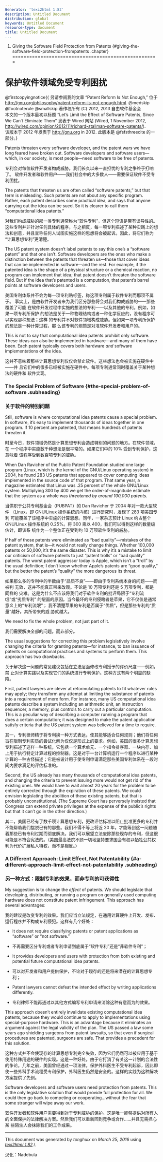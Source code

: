 ```yaml
---
Generator: 'texi2html 1.82'
description: Untitled Document
distribution: global
keywords: Untitled Document
resource-type: document
title: Untitled Document
...
```


1. Giving the Software Field Protection from Patents {#giving-the-software-field-protection-frompatents .chapter}
====================================================

保护软件领域免受专利困扰
========================

@firstcopyingnotice{{ 另请参阅我的文章 “Patent Reform Is Not Enough,”
位于 <http://gnu.org/philosophy/patent-reform-is-not-enough.html>.
@medskip @footnoterule @smallskip 著作权所有 (C) 2012, 2013 自由软件基金会\
 本文的一个版本最初以标题 “Let’s Limit the Effect of Software Patents, Since We Can’t Eliminate
Them” 发表于 Wired 网站 (Wired, 1 November 2012,
<http://wired.com/opinion/2012/11/richard-stallman-software-patents/>).\
 该版本于 2012 年发表于 <http://gnu.org> in 2012. 此版本是
@fsfsthreecite 的一部分。}

Patents threaten every software developer, and the patent wars we have
long feared have broken out. Software developers and software
users—which, in our society, is most people—need software to be free of
patents.

专利会对每位软件开发者构成威胁，我们长久以来一直担忧的专利之争终于打响了。
软件开发者和软件用户——我们社会中的大多数人——需要保证软件不受专利困扰。

The patents that threaten us are often called “software patents,” but
that term is misleading. Such patents are not about any specific
program. Rather, each patent describes some practical idea, and says
that anyone carrying out the idea can be sued. So it is clearer to call
them “computational idea patents.”

对我们构成威胁的那一类专利通常称为“软件专利”，但这个短语是带有误导性的。
这些专利并非针对任何具体的程序。与之相反，每一项专利描述了某种实践上的想
法和创意，并且宣称任何人试图实施这样的思想将会被起诉。因此，将它们称为
“计算思想专利”更清楚。

The US patent system doesn’t label patents to say this one’s a “software
patent” and that one isn’t. Software developers are the ones who make a
distinction between the patents that threaten us—those that cover ideas
that can be implemented in software—and the rest. For example, if the
patented idea is the shape of a physical structure or a chemical
reaction, no program can implement that idea; that patent doesn’t
threaten the software field. But if the idea that’s patented is a
computation, that patent’s barrel points at software developers and
users.

美国专利体系并不会为每一项专利贴标签，称这项专利属于软件专利而那项不属于。
事实上，是由软件开发者来为我们区分那些将会对我们构成威胁的——那些覆盖了可能
在软件开发过程中实施的想法的专利——以及其他的专利。例如，如果一项专利所保护
的想法是关于一种物理结构或者一种化学反应的，没有程序可以实现那种想法；这样
的专利并不对软件领域构成威胁。但如果一项专利所保护的想法是一种计算过程，那
么该专利的炮筒是对准软件开发者和用户的。

This is not to say that computational idea patents prohibit only
software. These ideas can also be implemented in hardware—and many of
them have been. Each patent typically covers both hardware *and*
software implementations of the idea.

这并不意味着那些计算思想专利仅仅会禁止软件。这些想法也会被实施在硬件中——并
且它们中的很多已经被实施在硬件中。每项专利通常同时覆盖关于某种想法的硬件和
软件实现。

### The Special Problem of Software {#the-special-problem-of-software .subheading}

### 关于软件的特别问题

Still, software is where computational idea patents cause a special
problem. In software, it’s easy to implement thousands of ideas together
in one program. If 10 percent are patented, that means hundreds of
patents threaten it.

时至今日，软件领域仍然是计算思想专利会造成特别的问题的地方。在软件领域，在
一个程序中实施数千种想法是很平常的。如果它们中的 10% 受到专利保护，这意味着
该程序受到数百项专利的威胁。

When Dan Ravicher of the Public Patent Foundation studied one large
program (Linux, which is the kernel of the GNU/Linux operating system)
in 2004, he found 283 US patents that appeared to cover computing ideas
implemented in the source code of that program. That same year, a
magazine estimated that Linux was .25 percent of the whole GNU/Linux
system. Multiplying 300 by 400 we get the order-of-magnitude estimate
that the system as a whole was *threatened by around 100,000 patents.*

当供职于公共专利基金会（PUBPAT）的 Dan Ravicher 于 2004 年对一款大型软件
（Linux，即 GNU/Linux 操作系统的内核）进行研究时，发现了 283 项美国专利
可能覆盖了该程序中实施的计算思想。同年，一家杂志预计 Linux 约占整个 GNU/Linux 
操作系统的 0.25%。将 300 乘以 400，我们可以得到这样的数量级估计，即该系
统作为一个整体正在受到约 10 万项软件专利的威胁。

If half of those patents were eliminated as “bad quality”—mistakes of
the patent system, that is—it would not really change things. Whether
100,000 patents or 50,000, it’s the same disaster. This is why it’s a
mistake to limit our criticism of software patents to just “patent
trolls” or “bad quality” patents. The worst patent aggressor today is
Apple, which isn’t a “troll” by the usual definition; I don’t know
whether Apple’s patents are “good quality,” but the better the patent’s
“quality” the more dangerous its threat.

如果那么多的专利中的半数由于“品质不良”——即由于专利系统本身的问题——而被判
无效，这并不能真正带来改观。不论是 10 万项专利还是 5 万项专利，都是同样的
灾难。这是为什么不应该将我们对于软件专利的批评局限于“专利流氓”或“劣质专利”
的层面的原因。当今最坏的专利侵略者是苹果，它不仅仅是通常意义上的“专利流氓”；
我不清楚苹果的专利是否属于“优质”，但是那些专利的“质量”越好，其所带来的威
胁就越大。

We need to fix the whole problem, not just part of it.

我们需要解决全部的问题，而非部分。

The usual suggestions for correcting this problem legislatively involve
changing the criteria for granting patents—for instance, to ban issuance
of patents on computational practices and systems to perform them. This
approach has two drawbacks.

关于解决这一问题的常见建议包括在立法层面修改专利授予的评价尺度——例如，禁
止对计算实践以及实现它们的系统进行专利保护。这种方式有两个明显的缺陷。

First, patent lawyers are clever at reformulating patents to fit
whatever rules may apply; they transform any attempt at limiting the
substance of patents into a requirement of mere form. For instance, many
US computational idea patents describe a system including an arithmetic
unit, an instruction sequencer, a memory, plus controls to carry out a
particular computation. This is a peculiar way of describing a computer
running a program that does a certain computation; it was designed to
make the patent application satisfy criteria that the US patent system
was believed for a time to require.

其一，专利律师精于将专利换一种方式表达，使其能够适合任何规则；他们将任何
旨在限制专利实质的尝试化解为仅仅是形式上的要求。例如，美国的很多计算思想
专利描述了这样一种系统，它包括一个算术单元、一个指令排序器、一块内存、加
上用于执行特定计算过程的控制器。这是对于一台计算机运行一个程序以进行某种
计算的一种古怪描述；它是被设计用于使专利申请满足那些美国专利体系在一段时
间内要求满足的评估标准的。

Second, the US already has many thousands of computational idea patents,
and changing the criteria to prevent issuing more would not get rid of
the existing ones. We would have to wait almost 20 years for the problem
to be entirely corrected through the expiration of these patents. We
could envision legislating the abolition of these existing patents, but
that is probably unconstitutional. (The Supreme Court has perversely
insisted that Congress can extend private privileges at the expense of
the public’s rights but that it can’t go in the other direction.)

其二，美国已经有了数千项计算思想专利，更改评估标准以阻止批准更多的专利并
不能帮助我们摆脱已有的那些。我们不得不等上将近 20 年，才能等到这一问题随
着那些已有专利过期而彻底解决。我们可以展望立法废除那些现存的专利，但这很
可能是不符合宪法的。（美国最高法院不顾一切地坚持要求国会有权以牺牲公共权
利为代价扩展私人特权，而不是相反。）

### A Different Approach: Limit Effect, Not Patentability {#a-different-approach-limit-effect-not-patentability .subheading}

### 另一种方式：限制专利的效果，而非专利的可获得性

My suggestion is to change the *effect* of patents. We should legislate
that developing, distributing, or running a program on generally used
computing hardware does not constitute patent infringement. This
approach has several advantages:

我的建议是改变专利的效果。我们应当立法规定，在通用计算硬件上开发、发布、
运行程序并不构成专利侵犯。这样有几个好处：

-   It does not require classifying patents or patent applications as
    “software” or “not software.”

-   不再需要区分专利或者专利申请到底属于“软件专利”还是“非软件专利”；

-   It provides developers and users with protection from both existing
    and potential future computational idea patents.

-   可以对开发者和用户提供保护，不论对于现存的还是将来潜在的计算思想专利；

-   Patent lawyers cannot defeat the intended effect by writing
    applications differently.

-   专利律师不能再通过以其他方式编写专利申请来消除这种有意而为的效果。

This approach doesn’t entirely invalidate existing computational idea
patents, because they would continue to apply to implementations using
special-purpose hardware. This is an advantage because it eliminates an
argument against the legal validity of the plan. The US passed a law
some years ago shielding surgeons from patent lawsuits, so that even if
surgical procedures are patented, surgeons are safe. That provides a
precedent for this solution.

这种方式并不会使现存的计算思想专利完全失效，因为它们仍然可以被应用于基于
使用特殊用途的硬件的实现。这是一种好处，由于它打消了有关这一计划的合法性
的争论。几年之前，美国曾经通过一项法律，保护外科医生不受专利起诉，因此即
使一些外科手术流程受专利保护，外科医生仍然是安全的。这样的实践为这种解决
方案提供了先例。

Software developers and software users need protection from patents.
This is the only legislative solution that would provide full protection
for all. We could then go back to competing or cooperating…without the
fear that some stranger will wipe away our work.

软件开发者和软件用户需要得到对于专利威胁的保护。这是唯一能够提供对所有人
的全面保护的法律解决方案。然后我们可以重新回到竞争或合作……并且无需担心某
些陌生人会抹除我们的工作成果。

------------------------------------------------------------------------

This document was generated by *tonghuix* on *March 25, 2016* using
[*texi2html 1.82*](http://www.nongnu.org/texi2html/).\

汉化：Nadebula
